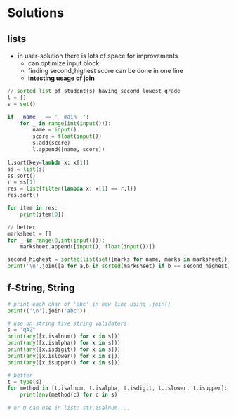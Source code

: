 # Solutions

## lists

* in user-solution there is lots of space for improvements
  * can optimize input block
  * finding second\_highest score can be done in one line
  * **intesting usage of join**

```python
// sorted list of student(s) having second lowest grade
l = []
s = set()

if __name__ == '__main__':
    for _ in range(int(input())):
        name = input()
        score = float(input())
        s.add(score)
        l.append([name, score])
        
l.sort(key=lambda x: x[1])
ss = list(s)
ss.sort()
r = ss[1]
res = list(filter(lambda x: x[1] == r,l))
res.sort()

for item in res:
    print(item[0])
```

```python
// better
marksheet = []
for _ in range(0,int(input())):
    marksheet.append([input(), float(input())])

second_highest = sorted(list(set([marks for name, marks in marksheet])))[1]
print('\n'.join([a for a,b in sorted(marksheet) if b == second_highest]))
```

## f-String, String

```python
# print each char of 'abc' in new line using .join()
print(('\n').join('abc'))
```

```python
# use on string five string validators
s = "qA2"
print(any([x.isalnum() for x in s]))
print(any([x.isalpha() for x in s]))
print(any([x.isdigit() for x in s]))
print(any([x.islower() for x in s]))
print(any([x.isupper() for x in s]))

# better
t = type(s)
for method in [t.isalnum, t.isalpha, t.isdigit, t.islower, t.isupper]:
    print(any(method(c) for c in s)
    
# or U can use in list: str.isalnum ...
```

